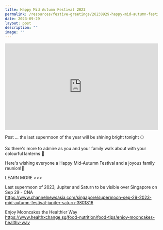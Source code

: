 ```yaml
---
title: Happy Mid Autumn Festival 2023
permalink: /resources/festive-greetings/20230929-happy-mid-autumn-festival/
date: 2023-09-29
layout: post
description: ""
image: ""
---
```

<iframe allow="autoplay; clipboard-write; encrypted-media; picture-in-picture; web-share" allowfullscreen="true" frameborder="0" scrolling="no" style="border:none; overflow:hidden; aspect-ratio: 16 / 9; width: 100%; height: auto;" src="https://www.facebook.com/plugins/post.php?href=https%3A%2F%2Fwww.facebook.com%2Falpshealthcaresupplychain%2Fvideos%2F303205188999001%2F&amp;width=552&amp;show_text=false&amp;height=311&amp;appId"></iframe>

Psst ... the last supermoon of the year will be shining bright tonight 🌕

So there's more to admire as you and your family walk about with your colourful lanterns 💞

Here's wishing everyone a Happy Mid-Autumn Festival and a joyous family reunion!🥮

LEARN MORE &gt;&gt;&gt;

Last supermoon of 2023, Jupiter and Saturn to be visible over Singapore on Sep 29 - CNA
<br>
https://www.channelnewsasia.com/singapore/supermoon-sep-29-2023-mid-autumn-festival-jupiter-saturn-3801816

Enjoy Mooncakes the Healthier Way
<br>
https://www.healthxchange.sg/food-nutrition/food-tips/enjoy-mooncakes-healthy-way
